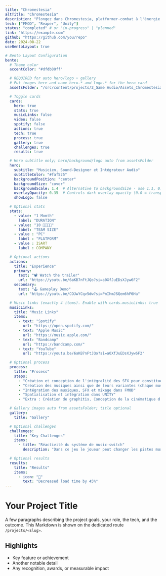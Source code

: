 ```yaml
---
title: "Chromestesia"
altTitle: "Chromestesia"
description: "Plongez dans Chromestesia, platformer-combat à l'énergie punk forgé en moins d'un mois. Incarnez Michèle et basculez les couleurs pour métamorphoser les plateformes… et la musique !"
tech: ["FMOD", "Reaper", "Unity"]
status: "completed" # or "in-progress" | "planned"
link: "https://example.com"
github: "https://github.com/you/repo"
date: 2024-08-22
useBentoLayout: true

# Bento Layout Configuration
bento:
  # Theme color
  accentColor: "#dfdb00ff"

  # REQUIRED for auto hero/logo + gallery
  # Put images here and name hero.* and logo.* for the hero card
  assetsFolder: "/src/content/projects/2_Game Audio/Assets_Chromestesia"

  # Toggle cards
  cards:
    hero: true
    stats: true
    musicLinks: false
    video: false
    spotify: false
    actions: true
    tech: true
    process: true
    gallery: true
    challenges: true
    results: true

  # Hero subtitle only; hero/background/logo auto from assetsFolder
  hero:
    subtitle: "Musicien, Sound-Designer et Intégrateur Audio"
    subtitleColor: "#faf525"
    backgroundPosition: "center"
    backgroundSize: "cover"
    backgroundScale: 1.4  # Alternative to backgroundSize - use 1.1, 0.9, etc.
    overlayOpacity: 0.35  # Controls dark overlay opacity (0.0 = transparent, 1.0 = opaque) - default: 0.35
    showLogo: false

  # Optional stats
  stats:
    - value: "1 Month"
      label: "DURATION"
    - value: "10 👨‍👩‍👦‍👦"
      label: "TEAM SIZE"
    - value : "PC"
      label : "PLATFORM"
    - value : ISART
      label : COMPANY

  # Optional actions
  actions:
    title: "Experience"
    primary:
      text: "📽️ Watch the trailer"
      url: "https://youtu.be/6aKB7nFtJQo?si=a0XfJuEDsXJyw6F2"
    secondary:
      text: "🕹️ Gameplay Demo"
      url: "https://youtu.be/COJwYCqv5dw?si=PmIhmJSQem6hF6Ha"

  # Music links (exactly 4 items). Enable with cards.musicLinks: true
  musicLinks:
    title: "Music Links"
    items:
      - text: "Spotify"
        url: "https://open.spotify.com/"
      - text: "Apple Music"
        url: "https://music.apple.com/"
      - text: "Bandcamp"
        url: "https://bandcamp.com/"
      - text: "YouTube"
        url: "https://youtu.be/6aKB7nFtJQo?si=a0XfJuEDsXJyw6F2"

  # Optional process
  process:
    title: "Process"
    steps:
      - "Création et conception de l'intégralité des SFX pour constituer une banque de son propre au projet."
      - "Création des musiques ainsi que de leurs variantes (chaque musique à deux versions dans ce jeu)"
      - "Intégration des musiques, SFX et mixage dans FMOD"
      - "Spatialisation et intégration dans UNITY"
      - "Extra : Création de graphitis, Conception de la cinématique d'introduction, animation du personnage jouable"

  # Gallery images auto from assetsFolder; title optional
  gallery:
    title: "Gallery"

  # Optional challenges
  challenges:
    title: "Key Challenges"
    items:
      - title: "Réactivité du système de music-switch"
        description: "Dans ce jeu le joueur peut changer les pistes musicales à volonté grâce au système de switch. Pour une expérience fluide, un système de synchornisation musicale associé a un système de cooldown a permi de rendre cette expérience très satisfaisant pour le joueur."

  # Optional results
  results:
    title: "Results"
    items:
      - icon: "🚀"
        text: "Decreased load time by 45%"
---
```


# Your Project Title

A few paragraphs describing the project goals, your role, the tech, and the outcome. This Markdown is shown on the dedicated route `/projects/<slug>`.

## Highlights

- Key feature or achievement
- Another notable detail
- Any recognition, awards, or measurable impact
